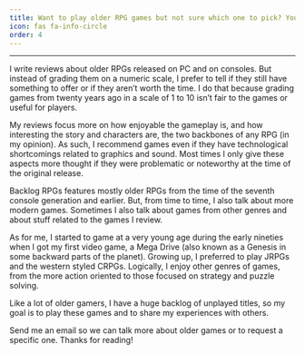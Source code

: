 ```yaml
---
title: Want to play older RPG games but not sure which one to pick? You can always find a great recommendation here!
icon: fas fa-info-circle
order: 4
---
```

<hr>

I write reviews about older RPGs released on PC and on consoles. But instead of grading them on a numeric scale, I prefer to tell if they still have something to offer or if they aren’t worth the time. I do that because grading games from twenty years ago in a scale of 1 to 10 isn’t fair to the games or useful for players.

My reviews focus more on how enjoyable the gameplay is, and how interesting the story and characters are, the two backbones of any RPG (in my opinion). As such, I recommend games even if they have technological shortcomings related to graphics and sound. Most times I only give these aspects more thought if they were problematic or noteworthy at the time of the original release.

Backlog RPGs features mostly older RPGs from the time of the seventh console generation and earlier. But, from time to time, I also talk about more modern games. Sometimes I also talk about games from other genres and about stuff related to the games I review.

As for me, I started to game at a very young age during the early nineties when I got my first video game, a Mega Drive (also known as a Genesis in some backward parts of the planet). Growing up, I preferred to play JRPGs and the western styled CRPGs. Logically, I enjoy other genres of games, from the more action oriented to those focused on strategy and puzzle solving.

Like a lot of older gamers, I have a huge backlog of unplayed titles, so my goal is to play these games and to share my experiences with others.

Send me an email so we can talk more about older games or to request a specific one. Thanks for reading!
